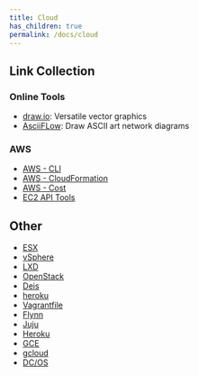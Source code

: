 ```yaml
---
title: Cloud
has_children: true
permalink: /docs/cloud
---
```

## Link Collection

### Online Tools

- [draw.io](https://draw.io): Versatile vector graphics
- [AsciiFLow](https://asciiflow.com/): Draw ASCII art network diagrams

### AWS

- [AWS - CLI](https://github.com/toddm92/aws/wiki/AWS-CLI-Cheat-Sheet)
- [AWS - CloudFormation](https://docs.aws.amazon.com/cli/latest/reference/cloudformation/index.html)
- [AWS - Cost](https://blog.copper.io/aws-cost-cheat-sheet-2/)
- [EC2 API Tools](http://ricostacruz.com/cheatsheets/ec2.html)

## Other

- [ESX](http://richgoldstein.net/KB/esx_cheatsheet.html)
- [vSphere](http://jungar.net/vmwarecheatsheet.html)
- [LXD](https://insights.ubuntu.com/2015/03/20/installing-lxd-and-the-command-line-tool/)
- [OpenStack](http://docs.openstack.org/user-guide/cli_cheat_sheet.html)
- [Deis](http://ricostacruz.com/cheatsheets/deis.html)
- [heroku](http://ricostacruz.com/cheatsheets/heroku.html)
- [Vagrantfile](http://ricostacruz.com/cheatsheets/vagrantfile.html)
- [Flynn](http://ricostacruz.com/cheatsheets/flynn.html)
- [Juju](https://github.com/juju/cheatsheet)
- [Heroku](http://ruten.ca/2012/02/15/heroku-cheatsheet-useful-heroku-commands-reference/)
- [GCE](https://github.com/JeffDeCola/my-cheat-sheets/tree/master/google-compute-engine-cheat-sheet)
- [gcloud](https://github.com/JeffDeCola/my-cheat-sheets/tree/master/google-compute-engine-cheat-sheet)
- [DC/OS](https://docs.mesosphere.com/1.11/cli/command-reference/)

